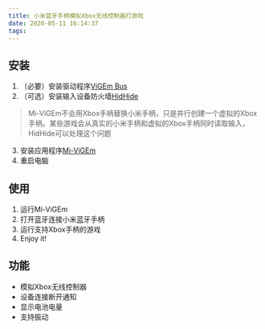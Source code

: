 ```yaml
---
title: 小米蓝牙手柄模拟Xbox无线控制器打游戏
date: 2020-05-11 16:14:37
tags:
---
```


## 安装

 1. （必要）安装驱动程序[ViGEm Bus](https://github.com/nefarius/ViGEmBus)
 2. （可选）安装输入设备防火墙[HidHide](https://github.com/nefarius/HidHide)

 > Mi-ViGEm不会用Xbox手柄替换小米手柄，只是并行创建一个虚拟的Xbox手柄。某些游戏会从真实的小米手柄和虚拟的Xbox手柄同时读取输入，HidHide可以处理这个问题

 3. 安装应用程序[Mi-ViGEm](https://github.com/grayver/mi-vigem)
 4. 重启电脑

## 使用

 1. 运行Mi-ViGEm
 2. 打开蓝牙连接小米蓝牙手柄
 3. 运行支持Xbox手柄的游戏
 4. Enjoy it!

## 功能

 * 模拟Xbox无线控制器
 * 设备连接断开通知
 * 显示电池电量
 * 支持振动
